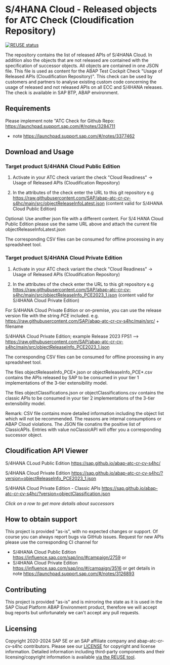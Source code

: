# S/4HANA Cloud - Released objects for ATC Check (Cloudification Repository)

[![REUSE status](https://api.reuse.software/badge/github.com/SAP/abap-atc-cr-cv-s4hc)](https://api.reuse.software/info/github.com/SAP/abap-atc-cr-cv-s4hc)

The repository contains the list of released APIs of S/4HANA Cloud. In addition also the objects that are not released are contained with the specification of successor objects. All objects are contained in one JSON file. This file is used as content for the ABAP Test Cockpit Check "Usage of Released APIs (Cloudification Repository)". This check can be used by customers and partners to analyse existing custom code concerning the usage of released and not released APIs on all ECC and S/4HANA releases. The check is available in SAP BTP, ABAP environment.

## Requirements

Please implement note "ATC Check for Github Repo: https://launchpad.support.sap.com/#/notes/3284711
+ note https://launchpad.support.sap.com/#/notes/3377462

## Download and Usage

### Target product S/4HANA Cloud Public Edition

1. Activate in your ATC check variant the check "Cloud Readiness" -> Usage of Released APIs (Cloudification Repository)

2. In the attributes of the check enter the URL to this git repository e.g https://raw.githubusercontent.com/SAP/abap-atc-cr-cv-s4hc/main/src/objectReleaseInfoLatest.json
(content valid for S/4HANA Cloud Public Edition)

Optional: Use another json file with a different content. For S/4 HANA Cloud Public Edition please use the same URL above and attach the current file objectReleaseInfoLatest.json

The corresponding CSV files can be consumed for offline processing in any spreadsheet tool.

### Target product S/4HANA Cloud Private Edition

1. Activate in your ATC check variant the check "Cloud Readiness" -> Usage of Released APIs (Cloudification Repository)

2. In the attributes of the check enter the URL to this git repository e.g https://raw.githubusercontent.com/SAP/abap-atc-cr-cv-s4hc/main/src/objectReleaseInfo_PCE2023_1.json
(content valid for S/4HANA Cloud Private Edition)

For S/4HANA Cloud Private Edition or on-premise, you can use the release version file with the string *PCE* included.
e.g. https://raw.githubusercontent.com/SAP/abap-atc-cr-cv-s4hc/main/src/  + filename

S/4HANA Cloud Private Edition; example Release 2023 FPS1
--> https://raw.githubusercontent.com/SAP/abap-atc-cr-cv-s4hc/main/src/objectReleaseInfo_PCE2023_1.json

The corresponding CSV files can be consumed for offline processing in any spreadsheet tool.

The files objectReleaseInfo_PCE*.json or objectReleaseInfo_PCE*.csv contains the APIs released by SAP to be consumed in your tier 1 implementations of the 3-tier extensibility model.

The files objectClassifications.json or objectClassifications.csv contains the classic APIs  to be consumed in your tier 2 implementations of the 3-tier extensibility model.

Remark: CSV file contains more detailed information including the object list which will not be recommended. The reasons are internal consumptions or ABAP Cloud violations.
The JSON file conatins the positive list of ClassicAPIs. Entries with value noClassicAPI will offer you a corresponding successor object.

## Cloudification API Viewer

S/4HANA CLoud Public Edition https://sap.github.io/abap-atc-cr-cv-s4hc/

S/4HANA Cloud Private Edition https://sap.github.io/abap-atc-cr-cv-s4hc/?version=objectReleaseInfo_PCE2023_1.json

S/4HANA Cloud Private Edition - Classic APIs https://sap.github.io/abap-atc-cr-cv-s4hc/?version=objectClassification.json

*Click on a row to get more details about successors*

## How to obtain support

This project is provided "as-is", with no expected changes or support. Of course you can always report bugs via GitHub issues.
Request for new APIs please use the corresponding CI channel for 
- S/4HANA Cloud Public Edition https://influence.sap.com/sap/ino/#campaign/2759 or
- S/4HANA Cloud Private Edition https://influence.sap.com/sap/ino/#/campaign/3516 or
get details in note https://launchpad.support.sap.com/#/notes/3126893

## Contributing

This project is provided "as-is" and is mirroring the state as it is used in the SAP Cloud Platform ABAP Environment product, therefore we will accept bug reports but unfortunately we can't accept any pull requests.

## Licensing

Copyright 2020-2024 SAP SE or an SAP affiliate company and abap-atc-cr-cv-s4hc contributors. Please see our [LICENSE](LICENSE) for copyright and license information. Detailed information including third-party components and their licensing/copyright information is available [via the REUSE tool](https://api.reuse.software/info/github.com/SAP/abap-atc-cr-cv-s4hc).

